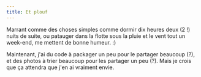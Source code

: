 ```yaml
---
title: Et plouf
---
```


Marrant comme des choses simples comme dormir dix heures deux (2 !) nuits de
suite, ou patauger dans la flotte sous la pluie et le vent tout un week-end,
me mettent de bonne humeur. :)

Maintenant, j'ai du code à packager un peu pour le partager beaucoup (?), et
des photos à trier beaucoup pour les partager un peu (?). Mais je crois que ça
attendra que j'en ai vraiment envie.

